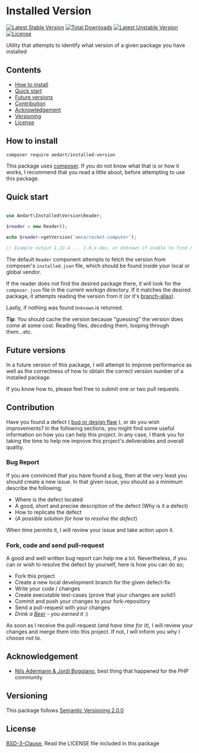 # Installed Version

[![Latest Stable Version](https://poser.pugx.org/aedart/installed-version/v/stable)](https://packagist.org/packages/aedart/installed-version)
[![Total Downloads](https://poser.pugx.org/aedart/installed-version/downloads)](https://packagist.org/packages/aedart/installed-version)
[![Latest Unstable Version](https://poser.pugx.org/aedart/installed-version/v/unstable)](https://packagist.org/packages/aedart/installed-version)
[![License](https://poser.pugx.org/aedart/installed-version/license)](https://packagist.org/packages/aedart/installed-version)

Utility that attempts to identify what version of a given package you have installed

## Contents

* [How to install](#how-to-install)
* [Quick start](#quick-start)
* [Future versions](#future-versions)
* [Contribution](#contribution)
* [Acknowledgement](#acknowledgement)
* [Versioning](#versioning)
* [License](#license)

## How to install

```console
composer require aedart/installed-version
```

This package uses [composer](https://getcomposer.org/). If you do not know what that is or how it works, I recommend that you read a little about, before attempting to use this package.

## Quick start

```php

use Aedart\Installed\Version\Reader;

$reader = new Reader();

echo $reader->getVersion('amce/rocket-computer');

// Example output 1.22.4 ... 1.0.x-dev, or Unknown if unable to find / read package version
```

The default `Reader` component attempts to fetch the version from composer's `installed.json` file, which should be found inside your local or global vendor.
 
If the reader does not find the desired package there, it will look for the `composer.json` file in the current workign directory. If it matches the desired package, it attempts reading the version from it (or it's [branch-alias](https://getcomposer.org/doc/articles/aliases.md)).

Lastly, if nothing was found `Unknown` is returned.

**Tip**: You should cache the version because "guessing" the version does come at some cost. Reading files, decoding them, looping through them...etc.

## Future versions

In a future version of this package, I will attempt to improve performance as well as the correctness of how to obtain the correct version number of a installed package.
 
If you know how to, please feel free to submit one or two pull requests.

## Contribution

Have you found a defect ( [bug or design flaw](https://en.wikipedia.org/wiki/Software_bug) ), or do you wish improvements? In the following sections, you might find some useful information
on how you can help this project. In any case, I thank you for taking the time to help me improve this project's deliverables and overall quality.

### Bug Report

If you are convinced that you have found a bug, then at the very least you should create a new issue. In that given issue, you should as a minimum describe the following;

* Where is the defect located
* A good, short and precise description of the defect (Why is it a defect)
* How to replicate the defect
* (_A possible solution for how to resolve the defect_)

When time permits it, I will review your issue and take action upon it.

### Fork, code and send pull-request

A good and well written bug report can help me a lot. Nevertheless, if you can or wish to resolve the defect by yourself, here is how you can do so;

* Fork this project
* Create a new local development branch for the given defect-fix
* Write your code / changes
* Create executable test-cases (prove that your changes are solid!)
* Commit and push your changes to your fork-repository
* Send a pull-request with your changes
* _Drink a [Beer](https://en.wikipedia.org/wiki/Beer) - you earned it_ :)

As soon as I receive the pull-request (_and have time for it_), I will review your changes and merge them into this project. If not, I will inform you why I choose not to.

## Acknowledgement

* [Nils Adermann & Jordi Boggiano](https://getcomposer.org/), best thing that happened for the PHP community

## Versioning

This package follows [Semantic Versioning 2.0.0](http://semver.org/)

## License

[BSD-3-Clause](http://spdx.org/licenses/BSD-3-Clause), Read the LICENSE file included in this package